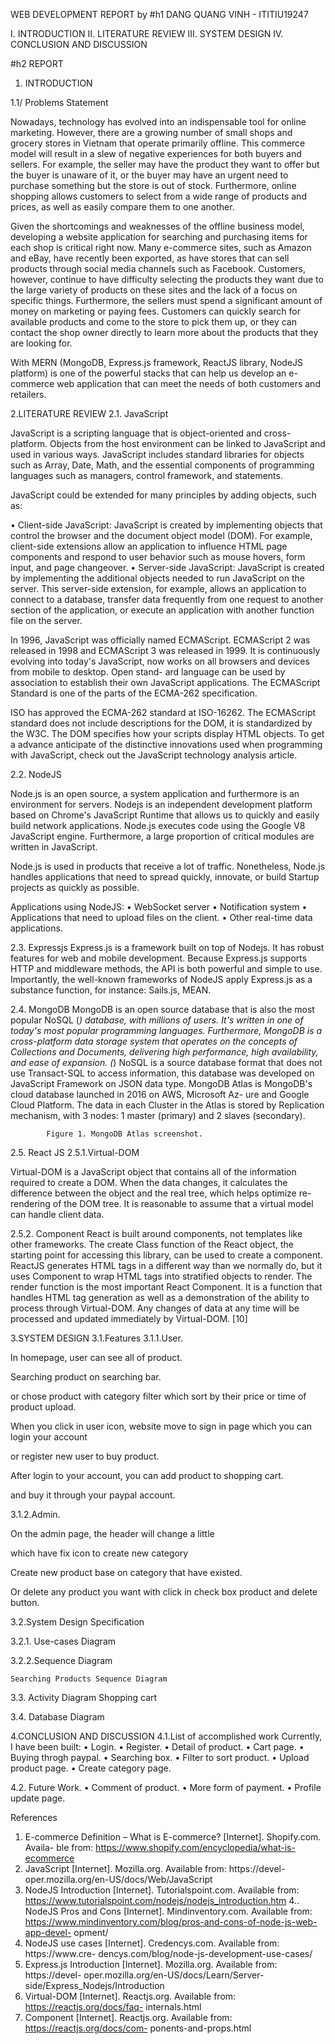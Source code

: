  


WEB DEVELOPMENT REPORT
by
#h1 DANG QUANG VINH - ITITIU19247





I. INTRODUCTION
II. LITERATURE REVIEW
III. SYSTEM DESIGN
IV. CONCLUSION AND DISCUSSION


#h2 REPORT


1. INTRODUCTION

1.1/ Problems Statement

Nowadays, technology has evolved into an indispensable tool for online marketing. However, there are a growing number of small shops and grocery stores in Vietnam that operate primarily offline. This commerce model will result in a slew of negative experiences for both buyers and sellers. For example, the seller may have the product they want to offer but the buyer is unaware of it, or the buyer may have an urgent need to purchase something but the store is out of stock. Furthermore, online shopping allows customers to select from a wide range of products and prices, as well as easily compare them to one another.

Given the shortcomings and weaknesses of the offline business model, developing a website application for searching and purchasing items for each shop is critical right now. Many e-commerce sites, such as Amazon and eBay, have recently been exported, as have stores that can sell products through social media channels such as Facebook. Customers, however, continue to have difficulty selecting the products they want due to the large variety of products on these sites and the lack of a focus on specific things. Furthermore, the sellers must spend a significant amount of money on marketing or paying fees. Customers can quickly search for available products and come to the store to pick them up, or they can contact the shop owner directly to learn more about the products that they are looking for.

With MERN (MongoDB, Express.js framework, ReactJS library, NodeJS platform) is one of the powerful stacks that can help us develop an e-commerce web application that can meet the needs of both customers and retailers.

2.LITERATURE REVIEW
2.1. JavaScript

JavaScript is a scripting language that is object-oriented and cross-platform. Objects from the host environment can be linked to JavaScript and used in various ways.
JavaScript includes standard libraries for objects such as Array, Date, Math, and the essential components of programming languages such as managers, control framework, and statements.

JavaScript could be extended for many principles by adding objects, such as:

•		Client-side JavaScript: JavaScript is created by implementing objects that control the browser and the document object model (DOM). For example, client-side extensions allow an application to influence HTML page components and respond to user behavior such as mouse hovers, form input, and page changeover.
•		Server-side JavaScript: JavaScript is created by implementing the additional objects needed to run JavaScript on the server. This server-side extension, for example, allows an application to connect to a database, transfer data frequently from one request to another section of the application, or execute an application with another function file on the server.

In 1996, JavaScript was officially named ECMAScript. ECMAScript 2 was released in 1998 and ECMAScript 3 was released in 1999. It is continuously evolving into today's JavaScript, now works on all browsers and devices from mobile to desktop. Open stand- ard language can be used by association to establish their own JavaScript applications. The ECMAScript Standard is one of the parts of the ECMA-262 specification.

ISO has approved the ECMA-262 standard at ISO-16262. The ECMAScript standard does not include descriptions for the DOM, it is standardized by the W3C. The DOM specifies how your scripts display HTML objects. To get a advance anticipate of the distinctive innovations used when programming with JavaScript, check out the JavaScript technology analysis article. 

2.2. NodeJS

Node.js is an open source, a system application and furthermore is an environment for servers. Nodejs is an independent development platform based on Chrome's JavaScript Runtime that allows us to quickly and easily build network applications. Node.js executes code using the Google V8 JavaScript engine. Furthermore, a large proportion of critical modules are written in JavaScript.

Node.js is used in products that receive a lot of traffic. Nonetheless, Node.js handles applications that need to spread quickly, innovate, or build Startup projects as quickly as possible. 

Applications using NodeJS: 
• WebSocket server 
• Notification system 
• Applications that need to upload files on the client. 
• Other real-time data applications.

2.3. Expressjs
Express.js is a framework built on top of Nodejs. It has robust features for web and mobile development. Because Express.js supports HTTP and middleware methods, the API is both powerful and simple to use.
Importantly, the well-known frameworks of NodeJS apply Express.js as a substance function, for instance: Sails.js, MEAN. 

2.4. MongoDB
MongoDB is an open source database that is also the most popular NoSQL (*) database, with millions of users. It's written in one of today's most popular programming languages. Furthermore, MongoDB is a cross-platform data storage system that operates on the concepts of Collections and Documents, delivering high performance, high availability, and ease of expansion. 
(*) NoSQL is a source database format that does not use Transact-SQL to access information, this database was developed on JavaScript Framework on JSON data type.
MongoDB Atlas is MongoDB's cloud database launched in 2016 on AWS, Microsoft Az- ure and Google Cloud Platform.
The data in each Cluster in the Atlas is stored by Replication mechanism, with 3 nodes: 1 master (primary) and 2 slaves (secondary).

			Figure 1. MongoDB Atlas screenshot.
 
2.5. React JS
2.5.1.Virtual-DOM 

Virtual-DOM is a JavaScript object  that contains all of the information required to create a DOM. When the data changes, it calculates the difference between the object and the real tree, which helps optimize re-rendering of the DOM tree. It is reasonable to assume that a virtual model can handle client data. 

2.5.2. Component
React is built around components, not templates like other frameworks. The create Class function of the React object, the starting point for accessing this library, can be used to create a component.
ReactJS generates HTML tags in a different way than we normally do, but it uses Component to wrap HTML tags into stratified objects to render.
The render function is the most important React Component. It is a function that handles HTML tag generation as well as a demonstration of the ability to process through Virtual-DOM. Any changes of data at any time will be processed and updated immediately by Virtual-DOM. [10]

3.SYSTEM DESIGN
3.1.Features
3.1.1.User.

In homepage, user can see all of product.

 

Searching product on searching bar.




or chose product with category filter which sort by their price or time of product upload.

When you click in user icon, website move to sign in page which you can login your account 


or register new user to buy product. 

After login to your account, you can add product to shopping cart.
 
and buy it through your paypal account.

3.1.2.Admin.

On the admin page, the header will change a little 
 

which have fix icon to create new category




Create new product base on category that have existed. 


Or delete any product you want with click in check box product and delete button.

 

3.2.System Design Specification

3.2.1. Use-cases Diagram


3.2.2.Sequence Diagram

	Searching Products Sequence Diagram

3.3. Activity Diagram
Shopping cart
 
3.4. Database Diagram 



4.CONCLUSION AND DISCUSSION
4.1.List of accomplished work
Currently, I have been built:
•	Login.
•	Register.
•	Detail of product.
•	Cart page.
•	Buying throgh paypal.
•	Searching box.
•	Filter to sort product.
•	Upload product page.
•	Create category page.

4.2. Future Work.
•	Comment of product.
•	More form of payment.
•	Profile update page.



References 

1. E-commerce Definition – What is E-commerce? [Internet]. Shopify.com. Availa- ble from: https://www.shopify.com/encyclopedia/what-is-ecommerce 
2. JavaScript [Internet]. Mozilla.org. Available from: https://devel- oper.mozilla.org/en-US/docs/Web/JavaScript 
3. NodeJS Introduction [Internet]. Tutorialspoint.com. Available from: https://www.tutorialspoint.com/nodejs/nodejs_introduction.htm 
4.. NodeJS Pros and Cons [Internet]. Mindinventory.com. Available from: https://www.mindinventory.com/blog/pros-and-cons-of-node-js-web-app-devel- opment/ 
5. NodeJS use cases [Internet]. Credencys.com. Available from: https://www.cre- dencys.com/blog/node-js-development-use-cases/ 
6. Express.js Introduction [Internet]. Mozilla.org. Available from: https://devel- oper.mozilla.org/en-US/docs/Learn/Server-side/Express_Nodejs/Introduction 
7. Virtual-DOM [Internet]. Reactjs.org. Available from: https://reactjs.org/docs/faq- internals.html 
8. Component [Internet]. Reactjs.org. Available from: https://reactjs.org/docs/com- ponents-and-props.html


